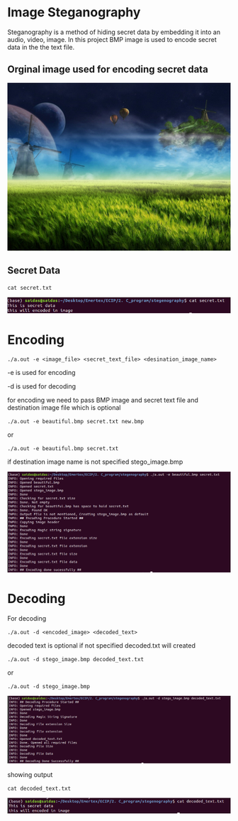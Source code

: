 # Image Steganography

Steganography is a method of hiding secret data by embedding it into an audio, video, image. In this project BMP image is used to encode secret data in the the text file. 

## Orginal image used for encoding secret data 
![alt text](https://raw.githubusercontent.com/srsaidas/image-steganography/master/beautiful.bmp)

## Secret Data 
```
cat secret.txt
```
![alt text](https://raw.githubusercontent.com/srsaidas/image-steganography/master/image/image_1.png)

# Encoding
```
./a.out -e <image_file> <secret_text_file> <desination_image_name>
```
-e is used for encoding

-d is used for decoding 

for encoding we need to pass BMP image and secret text file and destination image file which is optional 
```
./a.out -e beautiful.bmp secret.txt new.bmp
```

or 
```
./a.out -e beautiful.bmp secret.txt 
```
if destination image name is not specified stego_image.bmp

![alt text](https://raw.githubusercontent.com/srsaidas/image-steganography/master/image/imag_2.png)

# Decoding 
For decoding 
```
./a.out -d <encoded_image> <decoded_text>
```
decoded text is optional if not specified decoded.txt will created
```
./a.out -d stego_image.bmp decoded_text.txt
```

or 

```
./a.out -d stego_image.bmp 

```

![alt text](https://raw.githubusercontent.com/srsaidas/image-steganography/master/image/image_3.png)

showing output 
 
```
cat decoded_text.txt
```
![alt text](https://raw.githubusercontent.com/srsaidas/image-steganography/master/image/imag4.png)
